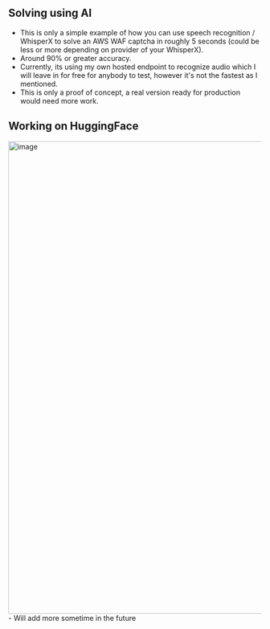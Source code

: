 ## Solving using AI
- This is only a simple example of how you can use speech recognition / WhisperX to solve an AWS WAF captcha in roughly 5 seconds (could be less or more depending on provider of your WhisperX).
- Around 90% or greater accuracy.
- Currently, its using my own hosted endpoint to recognize audio which I will leave in for free for anybody to test, however it's not the fastest as I mentioned.
- This is only a proof of concept, a real version ready for production would need more work.

## Working on HuggingFace
<img width="1510" height="941" alt="image" src="https://github.com/user-attachments/assets/7b0aec5d-3342-42c9-b541-0d779cc9206c" />
- Will add more sometime in the future
